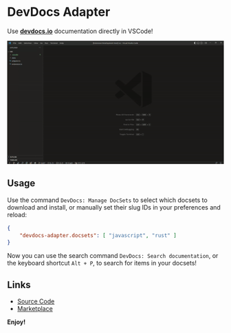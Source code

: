 # DevDocs Adapter

Use **[devdocs.io](devdocs.io)** documentation directly in VSCode!

![A demo video showing the use of the extension](https://github.com/mihnea-s/devdocs-adapter/raw/main/demo.gif)

## Usage

Use the command `DevDocs: Manage DocSets` to select which docsets to download and install, or manually
set their slug IDs in your preferences and reload:

```json
{
    "devdocs-adapter.docsets": [ "javascript", "rust" ]
}
```

Now you can use the search command `DevDocs: Search documentation`, or the keyboard shortcut `Alt + P`, to
search for items in your docsets!

## Links

- [Source Code](https://github.com/mihnea-s/devdocs-adapter)
- [Marketplace](https://marketplace.visualstudio.com/items?itemName=devdocs-adapter.devdocs-adapter)

**Enjoy!**
